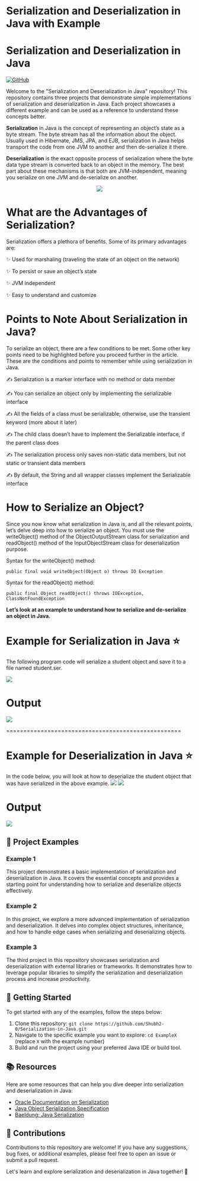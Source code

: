 # Serialization and Deserialization in Java with Example

# Serialization and Deserialization in Java

[![GitHub](https://img.shields.io/badge/GitHub-Serialization%20in%20Java-blue.svg)](https://github.com/Shubh2-0/Serialization-in-Java)

Welcome to the "Serialization and Deserialization in Java" repository! This repository contains three projects that demonstrate simple implementations of serialization and deserialization in Java. Each project showcases a different example and can be used as a reference to understand these concepts better.

**Serialization** in Java is the concept of representing an object’s state as a byte stream. The byte stream has all the information about the object. Usually used in Hibernate, JMS, JPA, and EJB, serialization in Java helps transport the code from one JVM to another and then de-serialize it there.

**Deserialization** is the exact opposite process of serialization where the byte data type stream is converted back to an object in the memory. The best part about these mechanisms is that both are JVM-independent, meaning you serialize on one JVM and de-serialize on another.


<p align="center">
<img src="https://media.geeksforgeeks.org/wp-content/cdn-uploads/gq/2016/01/serialize-deserialize-java.png" />
</p>


# What are the Advantages of Serialization?

Serialization offers a plethora of benefits. Some of its primary advantages are:

✨ Used for marshaling (traveling the state of an object on the network)

✨ To persist or save an object’s state

✨ JVM independent

✨ Easy to understand and customize


# Points to Note About Serialization in Java?

To serialize an object, there are a few conditions to be met. Some other key points need to be highlighted before you proceed further in the article. These are the conditions and points to remember while using serialization in Java.

✍ Serialization is a marker interface with no method or data member

✍ You can serialize an object only by implementing the serializable interface

✍ All the fields of a class must be serializable; otherwise, use the transient keyword (more about it later)

✍ The child class doesn’t have to implement the Serializable interface, if the parent class does

✍ The serialization process only saves non-static data members, but not static or transient data members

✍ By default, the String and all wrapper classes implement the Serializable interface



# How to Serialize an Object?

Since you now know what serialization in Java is, and all the relevant points, let’s delve deep into how to serialize an object. You must use the writeObject() method of the ObjectOutputStream class for serialization and readObject() method of the InputObjectStream class for deserialization purpose.

Syntax for the writeObject() method:
```
public final void writeObject(Object o) throws IO Exception
```

Syntax for the readObject() method:
```
public final Object readObject() throws IOException, ClassNotFoundException
```

**Let’s look at an example to understand how to serialize and de-serialize an object in Java.**

# Example for Serialization in Java ⭐

The following program code will serialize a student object and save it to a file named student.ser.

<img src="https://www.simplilearn.com/ice9/free_resources_article_thumb/SerializationinJava_1.png" />

# Output 
<img src="https://www.simplilearn.com/ice9/free_resources_article_thumb/SerializationinJava_2.png" />



===================================================




# Example for Deserialization in Java ⭐
In the code below, you will look at how to deserialize the student object that was have serialized in the above example.
<img src="https://www.simplilearn.com/ice9/free_resources_article_thumb/DeserializationinJava_1.png" />
<img src="https://www.simplilearn.com/ice9/free_resources_article_thumb/DeserializationinJava_2.png" />

# Output
<img src="https://www.simplilearn.com/ice9/free_resources_article_thumb/DeserializationinJava_3.png" />


## 📁 Project Examples

### Example 1
This project demonstrates a basic implementation of serialization and deserialization in Java. It covers the essential concepts and provides a starting point for understanding how to serialize and deserialize objects effectively.

### Example 2
In this project, we explore a more advanced implementation of serialization and deserialization. It delves into complex object structures, inheritance, and how to handle edge cases when serializing and deserializing objects.

### Example 3
The third project in this repository showcases serialization and deserialization with external libraries or frameworks. It demonstrates how to leverage popular libraries to simplify the serialization and deserialization process and increase productivity.

## 🚀 Getting Started

To get started with any of the examples, follow the steps below:

1. Clone this repository: `git clone https://github.com/Shubh2-0/Serialization-in-Java.git`
2. Navigate to the specific example you want to explore: `cd ExampleX` (replace `X` with the example number)
3. Build and run the project using your preferred Java IDE or build tool.

## 📚 Resources

Here are some resources that can help you dive deeper into serialization and deserialization in Java:

- [Oracle Documentation on Serialization](https://docs.oracle.com/javase/8/docs/platform/serialization/spec/serialTOC.html)
- [Java Object Serialization Specification](https://docs.oracle.com/en/java/javase/11/docs/specs/serialization/index.html)
- [Baeldung: Java Serialization](https://www.baeldung.com/java-serialization)

## 🤝 Contributions

Contributions to this repository are welcome! If you have any suggestions, bug fixes, or additional examples, please feel free to open an issue or submit a pull request.


Let's learn and explore serialization and deserialization in Java together! 🎉

